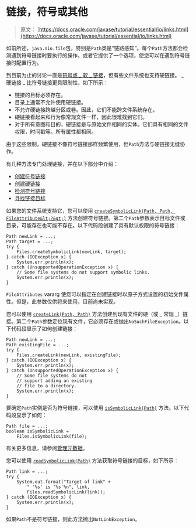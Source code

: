 # 链接，符号或其他

> 原文： [https://docs.oracle.com/javase/tutorial/essential/io/links.html](https://docs.oracle.com/javase/tutorial/essential/io/links.html)

如前所述，`java.nio.file`包，特别是`Path`类是“链路感知”。每个`Path`方法都会检测遇到符号链接时要执行的操作，或者它提供了一个选项，使您可以在遇到符号链接时配置行为。

到目前为止的讨论一直是[符号或 _ 软 _ 链接](path.html#symlink)，但有些文件系统也支持硬链接。 _ 硬链接 _ 比符号链接更具限制性，如下所示：

*   链接的目标必须存在。
*   目录上通常不允许使用硬链接。
*   不允许硬链接跨越分区或卷。因此，它们不能跨文件系统存在。
*   硬链接看起来和行为像常规文件一样，因此很难找到它们。
*   对于所有意图和目的，硬链接是与原始文件相同的实体。它们具有相同的文件权限，时间戳等。所有属性都相同。

由于这些限制，硬链接不像符号链接那样频繁使用，但`Path`方法与硬链接无缝协作。

有几种方法专门处理链接，并在以下部分中介绍：

*   [创建符号链接](#symLink)
*   [创建硬链接](#hardLink)
*   [检测符号链接](#detect)
*   [寻找链接目标](#read)

如果您的文件系统支持它，您可以使用 [`createSymbolicLink(Path, Path, FileAttribute&lt;?&gt;)`](https://docs.oracle.com/javase/8/docs/api/java/nio/file/Files.html#createSymbolicLink-java.nio.file.Path-java.nio.file.Path-java.nio.file.attribute.FileAttribute...-) 方法创建符号链接。第二个`Path`参数表示目标文件或目录，可能存在也可能不存在。以下代码段创建了具有默认权限的符号链接：

```
Path newLink = ...;
Path target = ...;
try {
    Files.createSymbolicLink(newLink, target);
} catch (IOException x) {
    System.err.println(x);
} catch (UnsupportedOperationException x) {
    // Some file systems do not support symbolic links.
    System.err.println(x);
}

```

`FileAttributes` vararg 使您可以指定在创建链接时以原子方式设置的初始文件属性。但是，此参数仅供将来使用，目前尚未实现。

您可以使用 [`createLink(Path, Path)`](https://docs.oracle.com/javase/8/docs/api/java/nio/file/Files.html#createLink-java.nio.file.Path-java.nio.file.Path-) 方法创建到现有文件的硬（或 _ 常规 _）链接。第二个`Path`参数定位现有文件，它必须存在或抛出`NoSuchFileException`。以下代码段显示了如何创建链接：

```
Path newLink = ...;
Path existingFile = ...;
try {
    Files.createLink(newLink, existingFile);
} catch (IOException x) {
    System.err.println(x);
} catch (UnsupportedOperationException x) {
    // Some file systems do not
    // support adding an existing
    // file to a directory.
    System.err.println(x);
}

```

要确定`Path`实例是否为符号链接，可以使用 [`isSymbolicLink(Path)`](https://docs.oracle.com/javase/8/docs/api/java/nio/file/Files.html#isSymbolicLink-java.nio.file.Path-) 方法。以下代码段显示了如何：

```
Path file = ...;
boolean isSymbolicLink =
    Files.isSymbolicLink(file);

```

有关更多信息，请参阅[管理元数据](fileAttr.html)。

您可以使用 [`readSymbolicLink(Path)`](https://docs.oracle.com/javase/8/docs/api/java/nio/file/Files.html#readSymbolicLink-java.nio.file.Path-) 方法获取符号链接的目标，如下所示：

```
Path link = ...;
try {
    System.out.format("Target of link" +
        " '%s' is '%s'%n", link,
        Files.readSymbolicLink(link));
} catch (IOException x) {
    System.err.println(x);
}

```

如果`Path`不是符号链接，则此方法抛出`NotLinkException`。